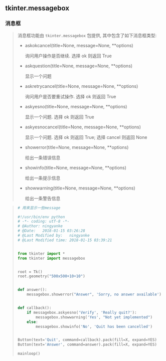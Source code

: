 ##  tkinter.messagebox 

### 消息框

> 消息框功能由 `tkinter.messagebox` 包提供, 其中包含了如下消息框类型:
>
> * askokcancel(title=None, message=None, **options)
>
>   询问用户操作是否继续. 选择 ok 则返回 True
>
> * askquestion(title=None, message=None, **options)
>
>   显示一个问题
>
> * askretrycancel(title=None, message=None, **options)
>
>   询问用户是否要重试操作. 选择 ok 则返回 True
>
> * askyesno(title=None, message=None, **options)
>
>   显示一个问题. 选择 ok 则返回 True
>
> * askyesnocancel(title=None, message=None, **options)
>
>   显示一个问题. 选择 ok 则返回 True; 选择 cancel 则返回 None
>
> * showerror(title=None, message=None, **options)
>
>   给出一条错误信息
>
> * showinfo(title=None, message=None, **options)
>
>   给出一条提示信息
>
> * showwarning(title=None, message=None, **options)
>
>   给出一条警告信息

> ```python
> # 用来显示一些message
>
> #!/usr/bin/env python
> # -*- coding: utf-8 -*-
> # @Author: ningyanke
> # @Date:   2018-01-15 03:26:28
> # @Last Modified by:   ningyanke
> # @Last Modified time: 2018-01-15 03:39:21
>
>
> from tkinter import *
> from tkinter import messagebox
>
>
> root = Tk()
> root.geometry("500x500+10+10")
>
>
> def answer():
>     messagebox.showerror("Answer", 'Sorry, no answer available')
>
>
> def callback():
>     if messagebox.askyesno('Verify', 'Really quit?'):
>         messagebox.showwarning('Yes', "Not yet implemented")
>     else:
>         messagebox.showinfo('No', 'Quit has been cancelled')
>
>
> Button(text='Quit', command=callback).pack(fill=X, expand=YES)
> Button(text='Answer', command=answer).pack(fill=X, expand=YES)
>
> mainloop()
>
> ```
>
> 